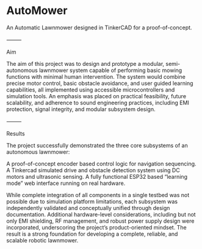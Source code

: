 # AutoMower
An Automatic Lawnmower designed in TinkerCAD for a proof-of-concept.

⸻

Aim

The aim of this project was to design and prototype a modular, semi-autonomous lawnmower system capable of performing basic mowing functions with minimal human intervention. The system would combine precise motor control, basic obstacle avoidance, and user guided learning capabilities, all implemented using accessible microcontrollers and simulation tools. An emphasis was placed on practical feasibility, future scalability, and adherence to sound engineering practices, including EMI protection, signal integrity, and modular subsystem design.

⸻

Results

The project successfully demonstrated the three core subsystems of an autonomous lawnmower:

A proof-of-concept encoder based control logic for navigation sequencing.
A Tinkercad simulated drive and obstacle detection system using DC motors and ultrasonic sensing.
A fully functional ESP32 based “learning mode” web interface running on real hardware.

While complete integration of all components in a single testbed was not possible due to simulation platform limitations, each subsystem was independently validated and conceptually unified through design documentation. Additional hardware-level considerations, including but not only EMI shielding, RF management, and robust power supply design were incorporated, underscoring the project’s product-oriented mindset. The result is a strong foundation for developing a complete, reliable, and scalable robotic lawnmower.
